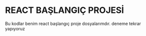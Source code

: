 # REACT BAŞLANGIÇ PROJESİ

Bu kodlar benim react başlangıç proje dosyalarımdır.
deneme tekrar yapıyoruz
